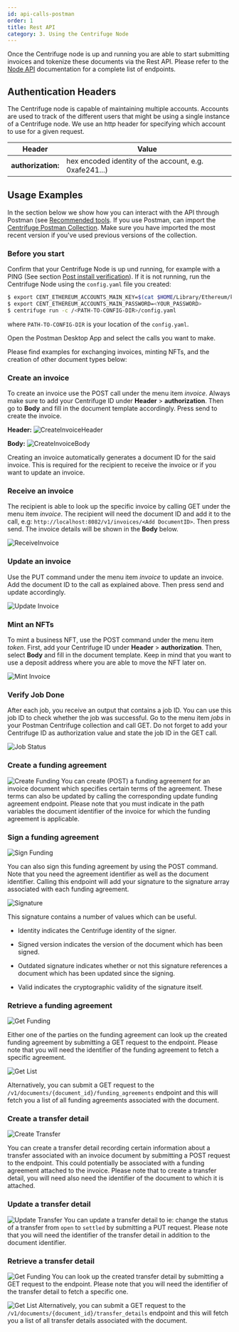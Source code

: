```yaml
---
id: api-calls-postman
order: 1
title: Rest API
category: 3. Using the Centrifuge Node
---
```


Once the Centrifuge node is up and running you are able to start submitting invoices and tokenize these documents via the Rest API. Please refer to the [Node API](https://centrifuge-os-node-api-4.api-docs.io/0.0.6/) documentation for a complete list of endpoints.

## Authentication Headers
The Centrifuge node is capable of maintaining multiple accounts. Accounts are used to track of the different users that might be using a single instance of a Centrifuge node. We use an http header for specifying which account to use for a given request.

| Header        | Value |
|---------------|-------|
| **authorization:** | hex encoded identity of the account, e.g. 0xafe241...) | 

## Usage Examples
In the section below we show how you can interact with the API through Postman (see [Recommended tools](/docs/centrifuge-node/getting-started/tools). If you use Postman, can import the [Centrifuge Postman Collection](https://www.getpostman.com/collections/828cc6af5bc56642ba42). Make sure you have imported the most recent version if you've used previous versions of the collection.

### Before you start 
Confirm that your Centrifuge Node is up und running, for example with a PING (See section [Post install verification](/docs/centrifuge-node/getting-started/ping)). If it is not running, run the Centrifuge Node using the `config.yaml` file you created:

  ```bash
  $ export CENT_ETHEREUM_ACCOUNTS_MAIN_KEY=$(cat $HOME/Library/Ethereum/keystore/UTC--2019-04-15T14-43-41.293727000Z--75aecbd0aa7f34207132d686d2a9e470fba2e6e4)
  $ export CENT_ETHEREUM_ACCOUNTS_MAIN_PASSWORD=<YOUR_PASSWORD>
  $ centrifuge run -c /<PATH-TO-CONFIG-DIR>/config.yaml
  ```

where `PATH-TO-CONFIG-DIR` is your location of the `config.yaml`.

Open the Postman Desktop App and select the calls you want to make. 

Please find examples for exchanging invoices, minting NFTs, and the creation of other document types below: 

### Create an invoice

To create an invoice use the POST call under the menu item _invoice_. Always make sure to add your Centrifuge ID under **Header** > **authorization**. Then go to **Body** and fill in the document template accordingly. Press send to create the invoice.

**Header:**
![CreateInvoiceHeader](https://i.imgur.com/MjwRrTC.png)


**Body:**
![CreateInvoiceBody](https://i.imgur.com/OwoLreB.png)

Creating an invoice automatically generates a document ID for the said invoice. This is required for the recipient to receive the invoice or if you want to update an invoice. 

### Receive an invoice

The recipient is able to look up the specific invoice by calling GET under the menu item _invoice_. The recipient will need the document ID and add it to the call, e.g: `http://localhost:8082/v1/invoices/<Add DocumentID>`. Then press send. The invoice details will be shown in the **Body** below.
  
![ReceiveInvoice](https://i.imgur.com/CcCtrBX.png)

### Update an invoice

Use the PUT command under the menu item _invoice_ to update an invoice. Add the document ID to the call as explained above. Then press send and update accordingly.

![Update Invoice](https://i.imgur.com/70q6ivs.png)


### Mint an NFTs
To mint a business NFT, use the POST command under the menu item _token_. First, add your Centrifuge ID under **Header** > **authorization**. Then, select **Body** and fill in the document template. Keep in mind that you want to use a deposit address where you are able to move the NFT later on.

![Mint Invoice](https://i.imgur.com/55A5vLl.png)

### Verify Job Done
After each job, you receive an output that contains a job ID. You can use this job ID to check whether the job was successful. Go to the menu item _jobs_ in your Postman Centrifuge collection and call GET. Do not forget to add your Centrifuge ID as authorization value and state the job ID in the GET call. 

![Job Status](https://i.imgur.com/eqlggeU.png)


### Create a funding agreement 

![Create Funding](https://i.imgur.com/clpaYr7.png)
You can create (POST) a funding agreement for an invoice document which specifies certain terms of the agreement. These terms can also be updated by calling the corresponding update funding agreement endpoint.
Please note that you must indicate in the path variables the document identifier of the invoice for which the funding agreement is applicable.

### Sign a funding agreement

![Sign Funding](https://i.imgur.com/6AsxiY9.png)

You can also sign this funding agreement by using the POST command. Note that you need the agreement identifier as well as the document identifier. Calling this endpoint will add your signature to the signature array associated with each funding agreement.

![Signature](https://i.imgur.com/KXWHXxx.png)

This signature contains a number of values which can be useful.
 
- Identity indicates the Centrifuge identity of the signer.

- Signed version indicates the version of the document which has been signed.

- Outdated signature indicates whether or not this signature references a document which has been updated since the signing.

- Valid indicates the cryptographic validity of the signature itself.

### Retrieve a funding agreement

![Get Funding](https://i.imgur.com/eb7cw99.png)

Either one of the parties on the funding agreement can look up the created funding agreement by submitting a GET request to the endpoint.
Please note that you will need the identifier of the funding agreement to fetch a specific agreement. 

![Get List](https://i.imgur.com/SELdkdM.png)

Alternatively, you can submit a GET request to the `/v1/documents/{document_id}/funding_agreements` endpoint and this will fetch you a list of all funding agreements associated with the document.

### Create a transfer detail

![Create Transfer](https://i.imgur.com/9KwakNu.png)

You can create a transfer detail recording certain information about a transfer associated with an invoice document by submitting a POST request to the endpoint. This could potentially be associated with a funding agreement attached to the invoice.
Please note that to create a transfer detail, you will need also need the identifier of the document to which it is attached.

### Update a transfer detail

![Update Transfer](https://i.imgur.com/vDDr2hk.png)
You can update a transfer detail to ie: change the status of a transfer from `open` to `settled` by submitting a PUT request.
Please note that you will need the identifier of the transfer detail in addition to the document identifier.

### Retrieve a transfer detail

![Get Funding](https://i.imgur.com/LhcR8yn.png)
You can look up the created transfer detail by submitting a GET request to the endpoint.
Please note that you will need the identifier of the transfer detail to fetch a specific one. 

![Get List](https://i.imgur.com/o5WbvTQ.png)
Alternatively, you can submit a GET request to the `/v1/documents/{document_id}/transfer_details` endpoint and this will fetch you a list of all transfer details associated with the document.
